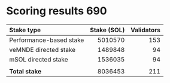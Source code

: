 # Scoring results 690

| Stake type              | Stake (SOL)    | Validators     |
|:------------------------|---------------:|---------------:|
| Performance-based stake | 5010570        | 153            |
| veMNDE directed stake   | 1489848        | 94             |
| mSOL directed stake     | 1536035        | 94             |
|                         |                |                |
| **Total stake**         | 8036453        | 211            |